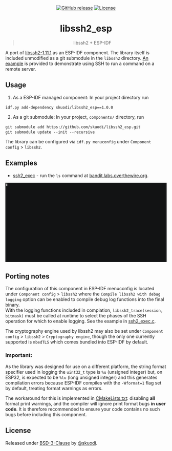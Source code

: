 <div align="center">

[![GitHub release](https://img.shields.io/github/release/skuodi/libssh2_esp?include_prereleases=&sort=semver&color=brightgreen)](https://github.com/skuodi/libssh2_esp/releases/)
[![License](https://img.shields.io/badge/License-BSD--3--Clause-brightgreen)](#license)

# libssh2_esp

> libssh2 + ESP-IDF

</div>

A port of [libssh2-1.11.1](https://github.com/libssh2/libssh2/tree/libssh2-1.11.1) as an ESP-IDF component.
The library itself is included unmodified as a git submodule in the
`libssh2` directory. [An example](examples/ssh2_exec) is provided to
demonstrate using SSH to run a command on a remote server.

## Usage

1. As a ESP-IDF managed component: In your project directory run

```
idf.py add-dependency skuodi/libssh2_esp==1.0.0
```

2. As a git submodule: In your project, `components/` directory, run

```
git submodule add https://github.com/skuodi/libssh2_esp.git
git submodule update --init --recursive
```

The library can be configured via `idf.py menuconfig` under `Component config` > `libssh2`.

## Examples

- [ssh2_exec](examples/ssh2_exec) - run the `ls` command at [bandit.labs.overthewire.org](https://overthewire.org/wargames/bandit/bandit0.html).

![ssh2_exec](examples/ssh2_exec/run.gif)

## Porting notes

The configuration of this component in ESP-IDF menuconfig is located under
`Component config` > `libssh2` where the `Compile libssh2 with debug logging`
option can be enabled to compile debug log functions into the final binary.<br>
With the logging functions included in compiation,
`libssh2_trace(session, bitmask)` must be called at runtime to select the
phases of the SSH operation for which to enable logging. See the example in
[ssh2_exec.c](examples/ssh2_exec/main/ssh2_exec.c#L397).<br>

The cryptography engine used by libssh2 may also be set under
`Component config` > `libssh2`  > `Cryptography engine`, though the only one
currently supported is `mbedTLS` which comes bundled into ESP-IDF by default.

### Important:

As the library was designed for use on a different platform, the
string format specifier used in logging the `uint32_t` type is
`%u` (unsigned integer) but, on ESP32, is expected to be `%lu`
(long unsigned integer) and this generates compilation errors because
ESP-IDF compiles with the `-Wformat=1` flag set by default, treating format
warnings as errors.

The workaround for this is implemented in [CMakeLists.txt](CMakeLists.txt#L44):
disabling **all** format print warnings, and the compiler will ignore print
format bugs **in user code**. It is therefore recommended to ensure your code
contains no such bugs before including this component.

## License

Released under [BSD-3-Clause](/LICENSE) by [@skuodi](https://github.com/skuodi).